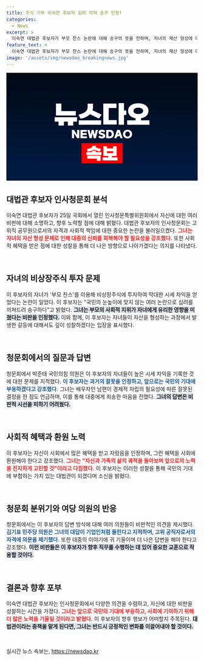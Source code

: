 ```yaml
---
title: 주식 기부 이숙연 후보자 심려 끼쳐 송구 인정!
categories:
  - News
excerpt: >
  이숙연 대법관 후보자가 부모 찬스 논란에 대해 송구의 뜻을 전하며, 자녀의 재산 형성에 대한 비판을 수용하겠다고 밝혔다. 청문회에서 자신의 사회적 위치를 성찰하며 더욱 겸허히 살겠다고 다짐한 그는 기부 계획도 발표했다.
feature_text: >
  이숙연 대법관 후보자가 부모 찬스 논란에 대해 송구의 뜻을 전하며, 자녀의 재산 형성에 대한 비판을 수용하겠다고 밝혔다. 청문회에서 자신의 사회적 위치를 성찰하며 더욱 겸허히 살겠다고 다짐한 그는 기부 계획도 발표했다.
image: '/assets/img/newsdao_breakingnews.jpg'
---
```


<p><img src="/assets/img/newsdao_breakingnews.jpg" alt="bookingtag 속보" /></p>

<h2 data-ke-size="size26">대법관 후보자 인사청문회 분석</h2>

<p data-ke-size="size16">이숙연 대법관 후보자가 25일 국회에서 열린 인사청문특별위원회에서 자신에 대한 여러 비판에 대해 소명하고, 향후 노력할 점에 대해 밝혔다. 대법관 후보자의 인사청문회는 고위직 공무원으로서의 자격과 사회적 책임에 대한 중요한 논란을 불러일으켰다. <b><span style="color: #ee2323;">그녀는 자녀의 자산 형성 문제로 인해 대중의 신뢰를 회복해야 할 필요성을 강조했다.</span></b> 또한 사회적 혜택을 받은 점에 대한 성찰을 통해 더 나은 방향으로 나아가겠다는 의지를 나타냈다.</p>

<p data-ke-size="size16">&nbsp;</p>

<h2 data-ke-size="size26">자녀의 비상장주식 투자 문제</h2>

<p data-ke-size="size16">이 후보자의 자녀가 '부모 찬스'를 이용해 비상장주식에 투자하여 막대한 시세 차익을 얻었다는 논란이 일었다. 이 후보자는 "국민의 눈높이에 맞지 않는 여러 논란으로 심려를 끼쳐드려 송구하다"고 밝혔다. <b><span style="background-color: #21538527;">그녀는 부모의 사회적 지위가 자녀에게 유리한 영향을 미쳤다는 비판을 인정했다.</span></b> 이와 함께, 이 후보자는 자녀들이 자산을 형성하는 과정에서 발생한 갈등에 대해서도 깊이 성찰하겠다는 입장을 표시했다.</p>

<p data-ke-size="size16">&nbsp;</p>

<h2 data-ke-size="size26">청문회에서의 질문과 답변</h2>

<p data-ke-size="size16">청문회에서 박준태 국민의힘 의원은 이 후보자의 자녀들이 높은 시세 차익을 기록한 것에 대한 문제를 지적했다. <b><span style="color: #1a5490;">이 후보자는 과거의 잘못을 인정하고, 앞으로는 국민의 기대에 부응하겠다고 강조했다.</span></b> 그녀는 배우자인 남편이 경제적 자립의 필요성에 따른 잘못된 결정을 한 점도 언급하며, 이를 통해 대중에게 죄송한 마음을 전했다. <b><span style="background-color: #21538527;">그녀의 답변은 비판적 시선을 피하기 어려웠다.</span></b></p>

<p data-ke-size="size16">&nbsp;</p>

<h2 data-ke-size="size26">사회적 혜택과 환원 노력</h2>

<p data-ke-size="size16">이 후보자는 자신이 사회에서 많은 혜택을 받고 자랐음을 인정하며, 그런 혜택을 사회에 환원해야 한다고 강조했다. <b><span style="color: #ee2323;">그녀는 "자신과 가족의 삶의 궤적을 돌아보며 앞으로의 노력을 진지하게 고민할 것"이라고 다짐했다.</span></b> 이 후보자는 이러한 성찰을 통해 국민의 기대에 부합하는 가치 있는 대법관이 되겠다며 소신을 밝혔다.</p>

<p data-ke-size="size16">&nbsp;</p>

<h2 data-ke-size="size26">청문회 분위기와 여당 의원의 반응</h2>

<p data-ke-size="size16">청문회에서는 이 후보자의 답변 방식에 대해 여러 의원들이 비판적인 의견을 제시했다. <b><span style="color: #1a5490;">김기표 민주당 의원은 그녀의 대답이 기업인처럼 들린다고 지적하며, 고위 공직자로서의 자격에 의문을 제기했다.</span></b> 또한 대중의 이야기에 귀 기울이며 더 나은 답변을 해야 한다고 강조했다. <b><span style="background-color: #21538527;">이런 비판들은 이 후보자가 향후 직무를 수행하는 데 있어 중요한 교훈으로 작용할 것이다.</span></b></p>

<p data-ke-size="size16">&nbsp;</p>

<h2 data-ke-size="size26">결론과 향후 포부</h2>

<p data-ke-size="size16">이숙연 대법관 후보자는 인사청문회에서 다양한 의견을 수렴하고, 자신에 대한 비판을 성찰하는 시간을 가졌다. <b><span style="color: #ee2323;">그녀는 앞으로 국민의 기대에 부응하고, 사회에 기여하기 위해 더 많은 노력을 기울일 것이라고 밝혔다.</span></b> 이 후보자의 향후 행보가 어떠할지 주목된다. <b><span style="background-color: #21538527;">대법관이라는 중책을 맡게 된다면, 그녀는 반드시 긍정적인 변화를 이끌어내야 할 것이다.</span></b></p>

<p data-ke-size="size16">&nbsp;</p>
실시간 뉴스 속보는, <a href="https://newsdao.kr" rel="dofollow">https://newsdao.kr</a>


